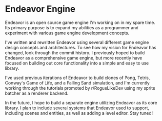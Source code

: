 # Endeavor Engine

<p> Endeavor is an open source game engine I'm working on in my spare time. Its primary purpose is to expand my abilities as a programmer and experiment with various game engine development concepts. </p>

<p> I've written and rewritten Endeavor using several different game engine design concepts and architectures. To see how my vision for Endeavor has changed, look through the commit history. I previously hoped to build Endeavor as a comprehensive game engine, but more recently have focused on building out core functionality into a simple and easy to use library. </p>

<p> I've used previous iterations of Endeavor to build clones of Pong, Tetris, Conway's Game of Life, and a Falling Sand simulation, and I'm currently working through the tutorials promoted by r/RogueLikeDev using my sprite batcher as a renderer backend. </p>

<p> In the future, I hope to build a separate engine utilizing Endeavor as its core library. I plan to include several systems that Endeavor used to support, including scenes and entities, as well as adding a level editor. Stay tuned! </p>
